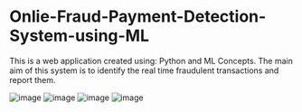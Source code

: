 # Onlie-Fraud-Payment-Detection-System-using-ML
This is a web application created using: Python and ML Concepts. The main aim of this system is to identify the real time fraudulent transactions and report them.

![image](https://github.com/user-attachments/assets/cb7a840b-0c15-4305-a329-d2ec04a2021e)
![image](https://github.com/user-attachments/assets/ef4d308c-a7a8-4754-a01e-8e3463b6e7e0)
![image](https://github.com/user-attachments/assets/9d2d8e6e-f1e2-4517-9eb2-3f8a3f0ec9bf)
![image](https://github.com/user-attachments/assets/1fb1b7f2-a9b9-40bd-bfd9-3a76cecaea4e)


